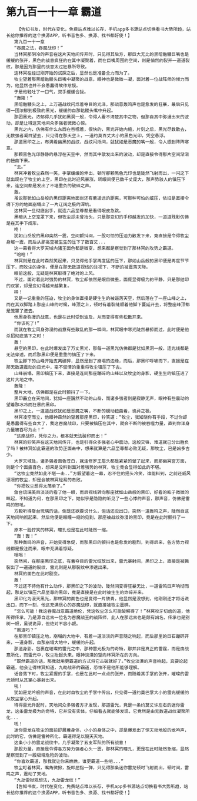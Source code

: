 # 第九百一十一章 霸道
        【告知书友，时代在变化，免费站点难以长存，手机app多书源站点切换看书大势所趋，站长给你推荐的这个换源APP，听书音色多、换源、找书都好使！】
       第九百一十一章
       “吞魔之法，吞魔战印！”
       当林冥那阴冷的声音在这片天地间传开时，只见得其后方，那巨大无比的黑暗骷髅巨嘴也是缓缓的张开，黑色的战意疯狂的在其中凝聚着，而在巨嘴周围的空间，则是悄然的裂开一道道裂纹，那是因为那里的战意太过狂暴所导致。
       这林冥在经过刚开始的试探之后，显然也是准备全力而为了。
       牧尘望着那黑暗骷髅头巨嘴中凝聚的战意，眼神也是微微一凝，面对着一位战阵师的倾力而为，他显然也并不会愚蠢得故作怠慢。
       于是他轻吐了一口气，双手缓缓合拢。
       “轰隆！”
       黑暗骷髅头之上，上万道战纹闪烁着夺目的光泽，那战意轰鸣声也是愈发的狂暴，最后只见得一团浓郁到极致的黑光，缓缓的自那骷髅头嘴中升起。
       那团黑光，浓郁得几乎犹如黑洞一般，令得人看不清楚其中之物，但那自其中弥漫出来的波动，却是让得这天地间众多强者微微心惊。
       黑光之内，仿佛有什么东西在吞噬着，很快的，黑光开始内缩，片刻之后，黑光尽数散去，无数强者凝目望去，只见得在那天空上，一道约莫百丈大小的黑色光印，凭空悬浮。
       那道黑印之上，布满着幽黑的战纹，战纹闪烁间，就犹如是恶魔的嘴一般，令人感到阵阵寒意。
       那颗黑色光印静静的悬浮在天空中，然而其中散发出来的波动，却是直接令得那片空间渐渐的扭曲下来。
       “去。”
       林冥冲着牧尘森然一笑，手掌缓缓的伸出，顿时那颗黑色光印也是陡然飞射而出，一闪之下就出现在了牧尘的上空，黑印在此时迎风暴涨，转眼间便已数千丈庞大，那声势骇人的镇压下来，连空间都是发出了不堪重负的破碎之声。
       轰。
       虽说那犹如山岳般的黑印距离地面尚还有着遥远的距离，可那种可怕的威压，依旧是直接令得下方的地面崩塌出了一片辽阔之极的深坑。
       这林冥一旦彻底出手，就连六品至尊都是看得眼皮急跳。
       黑暗从上空笼罩下来，但牧尘却未曾抬头，只是那变幻的手印越发的加快，一道道残影仿佛是在其手下成形。
       咚！
       犹如山岳般的黑印突然一震，空间颤抖间，一股可怕的压迫力散发下来，竟直接是令得牧尘身躯一震，而后从那高空被生生的压下了数百丈...
       这一幕看得大罗天域内诸王面色都是微变，想来都是察觉到了那林冥的攻势之霸道。
       “哈哈！”
       林冥则是在此时森然笑起来，只见得他手掌再度猛的压下，那如山岳般的黑印便是再度节节压下，而牧尘的身体，便是在那无数道视线的注视下，不断的被震落天际。
       眼前这般，无疑是林冥取得了绝对的上风。
       不过，面对着此时强势的林冥，牧尘却依然是眼目微垂，面庞显得极为的平静，只是那结印的双掌，却是变幻得越来越繁复。
       砰！
       又是一记重重的压迫，牧尘的身体直接是硬生生的被逼落天空，然后落在了一座山峰之上，而在其双脚踏上那座山峰的时候，峰顶之上，顿时有着裂缝顺着他脚下蔓延开去，将整座峰顶都是笼罩了进去。
       他周身弥漫的战意，也是在此时受到波及，从而变得有些松散开来。
       “你该死了!”
       而就在牧尘周身弥漫的战意有些散乱的那一瞬间，林冥眼中寒光陡然暴掠而过，此时便是他杀招彻底落下之时！
       轰！
       悬空的黑印，在此时爆发出了万丈黑光，那每一道黑光仿佛都是犹如黑洞一般，连光线都是无法穿透，而后那黑印便是重重的镇压了下来。
       牧尘脚下的山峰开始支离破碎，显然是到了崩塌的边缘，而后，那黑印呼啸而下，直接是在那无数道震动的目光中，毫不留情的重重将牧尘镇压了下去。
       山峰崩塌，黑印镇压下来，直接是连同那座蹦碎的山峰以及牧尘的身影，硬生生的镇压进了这片大地之中。
       轰隆！
       整片大地，仿佛都是在此时颤抖了一下。
       黑印矗立在天地间，犹如一座巍然不动的山岳，而诸多强者则是寂静无声，眼神有些震动的望着那冰冷而狂暴的黑印。
       黑印之上，一道道战纹犹如是恶魔之嘴，不断的蠕动扭曲着，诡异之极。
       林冥凌空而立，他眼神森然的望着那座黑印，狞笑道：“牧尘，我知晓你有手段，不过你却是愚蠢得有些自大了，我这吞魔战印，只要被镇压在其中，就会不断的被吞噬力量，直到你浑身力量被吞尽为止！”
       “这座战印，凭你之力，根本就无法破印而出！”
       林冥的狞笑声在这天地间传开，也是引得众多强者心中震动，这般交锋，难道就已分出胜负了吗？被林冥如此霸道的攻势正面击中，想来就算是六品至尊都必败无疑，那牧尘，已是凶多吉少。
       大罗天域处，诸多强者面色苍白，就连修罗王眉头都是紧紧的皱了起来，而那幽冥宫方面，则是个个面露喜色，想来是没料到面对着强势的林冥，牧尘竟会显得如此的不堪。
       “这牧尘竟然如此不堪一击..”方毅望着这一幕，忍不住的摇头冷笑，谁能料到，之前还威风凛凛的牧尘，却是会被林冥轻易的击败。
       “你把牧尘想得太简单了。”
       詹台琉璃美目淡淡的看了他一眼，而后视线转向那座犹如山岳般的黑印，好看的眸子微微的眯起，不知道为何，在那黑印之下，她似乎是隐隐的听见了一些心悸的声音，那声音，仿佛是雷鸣的怒吼。
       方毅听得詹台琉璃的话，倒是还欲要说什么，但话还没出口，突然一道轰鸣之声，陡然自这天地间响彻起来，然后他便是眼瞳一缩的见到，那座被战纹弥漫的黑印，竟是在此时颤抖了一下。
       原本一脸狞笑的林冥，瞳孔也是在此时陡然一缩。
       “轰！轰！”
       那种轰鸣的声音，开始变得急促，而那黑印的颤抖也是愈发的剧烈，到得后来，各方势力视线都是投注而来，眼中充满着惊疑。
       嗡嗡！
       突然间，在那座黑印之底，有着夺目的雷光绽放出来，雷光暴射间，黑印之上，直接是被撕裂出了一道道的裂纹，雷光则是从那裂纹中渗透出来。
       林冥的面色在此时剧变。
       轰！
       不过还不待他有什么动作，那黑印之下的波动，陡然间变得狂暴无比，一道雷鸣巨声响彻而起，那足以镇压六品至尊的黑印，竟是直接是在此时被生生的炸碎开来。
       黑印化为漫天黑光，那林冥的面色也是变得一片铁青，他显然是没想到，他刚刚还才将话说出口，而下一刻，他这充满信心的吞魔战印，就直接被牧尘震碎。
       “怎么可能！我这吞魔战意霸道绝伦，凭这牧尘怎么可能破解得了！”林冥咬牙切齿的道，他所得传承，乃是源自远古一位名为吞魔战王的战阵师，此人在那远古也是颇有凶名，传承也是别树一帜，虽说诡异，但绝对不容小觑。
       “霸道吗？”
       在那黑印镇压之地，崩塌的大地中，有着一道淡淡的声音随之响起，而后那里的巨石蹦碎开来，一道身影，自那崩塌大地中，缓缓的升起。
       那道身影，包裹在璀璨的雷光之中，那种雷光极为的奇特，那并非是真正的雷霆，而是由战意所化，而雷光中，牧尘抬起头来，眼神淡漠的望向林冥所在的方向。
       “既然霸道的话，那我就用更霸道的方式将它击破就好了。”牧尘淡漠的声音响起，真要论起霸道，他会让得林冥知道，九劫战帝的霸道，恐怕不是他所能够理解。
       话音落下时，牧尘紧握的手掌，也是在此时一点点的张开，而随着其手掌的张开，璀璨的雷光顿时从其掌心暴射出来。
       吼！
       犹如是龙吟般的声音，在此时自牧尘的手掌中传出，只见得一道约莫巴掌大小的雷光缓缓的从牧尘掌心升起。
       待得雷光升起时，天地间众多强者方才发现，那道雷光，竟是一条约莫丈许左右的迷你雷龙，这条雷龙极为的奇特，它并没有实体，仔细看去就能够发现，它竟然是由无数道战纹凝聚所化...
       吼！
       迷你雷龙在牧尘的面前舒展着身体，小小的身体之中，却是爆发出了惊天动地般的龙吟声，此时的它，仿佛是雷神所化，霸道得足以毁天灭地。
       这条小小的雷龙战纹中，几乎凝聚了五支军队的所有战意！
       那股力量，直接是令得各方势力强者心头一震，那林冥的瞳孔，更是在此时陡然急缩，显然是察觉到了一股极端危险的波动。
       “你喜欢霸道，那我就让你来瞧瞧，谁更霸道一些吧...”
       牧尘盯着林冥，嘴角微掀，旋即屈指一弹，只见得那条迷你雷龙顿时飞射而出，顿时间，雷鸣之声，震动了天地。
       “九劫雷狱观想法，九劫雷龙纹！”
       【告知书友，时代在变化，免费站点难以长存，手机app多书源站点切换看书大势所趋，站长给你推荐的这个换源APP，听书音色多、换源、找书都好使！】